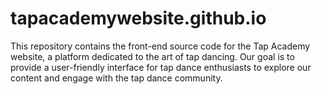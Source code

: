 # tapacademywebsite.github.io
This repository contains the front-end source code for the Tap Academy website, a platform dedicated to the art of tap dancing. Our goal is to provide a user-friendly interface for tap dance enthusiasts to explore our content and engage with the tap dance community.
